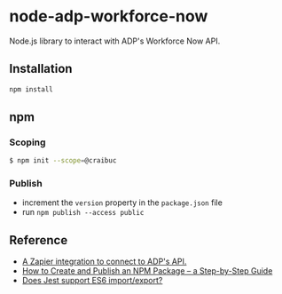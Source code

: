 # node-adp-workforce-now
Node.js library to interact with ADP's Workforce Now API.

## Installation

```bash
npm install 
```

## npm

### Scoping

```bash
$ npm init --scope=@craibuc
```

### Publish

- increment the `version` property in the `package.json` file
- run `npm publish --access public`

## Reference

- [A Zapier integration to connect to ADP's API.](https://github.com/craibuc/zapier-adp)
- [How to Create and Publish an NPM Package – a Step-by-Step Guide](https://www.freecodecamp.org/news/how-to-create-and-publish-your-first-npm-package/)
- [Does Jest support ES6 import/export?](https://stackoverflow.com/questions/35756479/does-jest-support-es6-import-export)